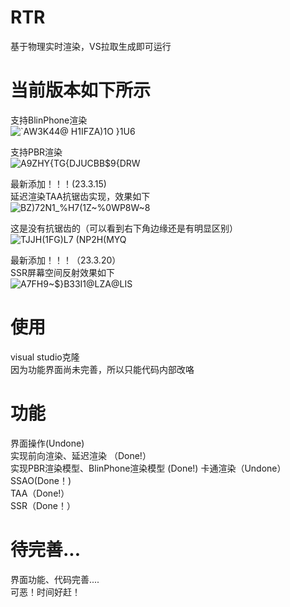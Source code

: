 # RTR
基于物理实时渲染，VS拉取生成即可运行

# 当前版本如下所示  
支持BlinPhone渲染  
![`AW3K44@ H1IFZA)1O }1U6](https://user-images.githubusercontent.com/83110022/225012961-2039b332-3eeb-4777-b259-74039a761683.png)  

支持PBR渲染  
![A9ZHY{TG{DJUCBB$`9`{DRW](https://user-images.githubusercontent.com/83110022/226226759-f76af797-a67f-4371-b55b-44f12da0702a.png)


最新添加！！！(23.3.15)  
延迟渲染TAA抗锯齿实现，效果如下  
![BZ)72N1_%H7(1Z~%0WP8W~8](https://user-images.githubusercontent.com/83110022/225261157-63a69fbe-fb0c-4e83-82fe-40e34b14f1b9.png)  

这是没有抗锯齿的（可以看到右下角边缘还是有明显区别）  
![TJJH(1F$G)L7 ($NP2H(MYQ](https://user-images.githubusercontent.com/83110022/225262626-2ef09ebf-cae9-4330-bac9-ae7f9df02d3c.png)  

最新添加！！！（23.3.20）  
SSR屏幕空间反射效果如下  
![A7FH9~$}`B33I`1@LZA@LIS](https://user-images.githubusercontent.com/83110022/226226485-523e0085-c9a3-4d45-b1c1-8d38081ce625.png)  

# 使用  
visual studio克隆  
因为功能界面尚未完善，所以只能代码内部改咯

# 功能
界面操作(Undone)    
实现前向渲染、延迟渲染  （Done!）  
实现PBR渲染模型、BlinPhone渲染模型  (Done!)
卡通渲染（Undone）  
SSAO(Done！)  
TAA（Done!）    
SSR（Done！）   

# 待完善...  
界面功能、代码完善....   
可恶！时间好赶！  

